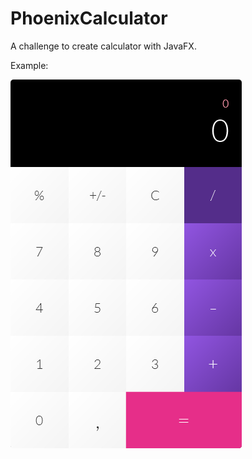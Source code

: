 # PhoenixCalculator

A challenge to create calculator with JavaFX.

Example: 

![view-model](draw.png)
